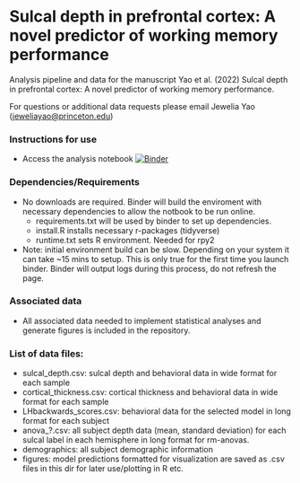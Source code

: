 # Sulcal depth in prefrontal cortex: A novel predictor of working memory performance
Analysis pipeline and data for the manuscript Yao et al. (2022) Sulcal depth in prefrontal cortex: A novel predictor of working memory performance.

For questions or additional data requests please email Jewelia Yao (jeweliayao@princeton.edu)

### Instructions for use ###
* Access the analysis notebook [![Binder](https://mybinder.org/badge_logo.svg)](https://mybinder.org/v2/gh/jewelia-yao/PrefrontalSulcalDepth_WorkingMemory.git/HEAD)


### Dependencies/Requirements ###
* No downloads are required. Binder will build the enviroment with necessary dependencies to allow the notbook to be run online.
  * requirements.txt will be used by binder to set up dependencies.
  * install.R installs necessary r-packages (tidyverse)
  * runtime.txt sets R environment. Needed for rpy2
* Note: initial environment build can be slow. Depending on your system it can take ~15 mins to setup. This is only true for the first time you launch binder. Binder will output logs during this process, do not refresh the page.

### Associated data ###
* All associated data needed to implement statistical analyses and generate figures is included in the repository.

### List of data files: ###
  * sulcal_depth.csv: sulcal depth and behavioral data in wide format for each sample
  * cortical_thickness.csv: cortical thickness and behavioral data in wide format for each sample
  * LHbackwards_scores.csv: behavioral data for the selected model in long format for each subject
  * anova_?.csv: all subject depth data (mean, standard deviation) for each sulcal label in each hemisphere in long format for rm-anovas.
  * demographics: all subject demographic information
  * figures: model predictions formatted for visualization are saved as .csv files in this dir for later use/plotting in R etc.


